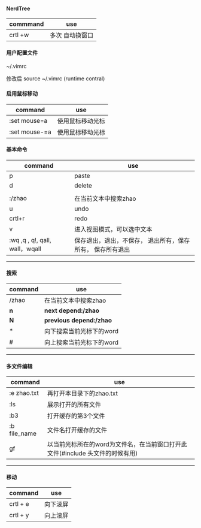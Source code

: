 #### NerdTree

|commmand|use|
|---|---|
|crtl +w| 多次 自动换窗口|



#### 用户配置文件

~/.vimrc

修改后 source ~/.vimrc (runtime contral)



#### 启用鼠标移动

|command|use|
|---|---|
|:set mouse=a|使用鼠标移动光标|
|:set mouse-=a|使用鼠标移动光标|



#### 基本命令

|command|use|
|---|---|
|p|paste|
|d|delete|
|||
|:/zhao|在当前文本中搜索zhao|
|u|undo|
|crtl+r|redo|
|v|进入视图模式，可以选中文本|
|:wq ,q , q!, qall, wall，wqall|保存退出，退出，不保存， 退出所有，保存所有， 保存所有退出|

---
#### 搜索

|command|use|
|---|---|
|/zhao|在当前文本中搜索zhao|
|**n**|**next depend:/zhao**|
|**N**|**previous depend:/zhao**|
|\*|向下搜索当前光标下的word|
|\#|向上搜索当前光标下的word|

----

#### 多文件编辑

|command|use|
|----|----|
|:e zhao.txt|再打开本目录下的zhao.txt|
|:ls|展示打开的所有文件|
|:b3|打开缓存的第3个文件|
|:b file_name|文件名打开缓存的文件|
|gf|以当前光标所在的word为文件名，在当前窗口打开此文件(#include 头文件的时候有用)|

---
#### 移动

| command | use |
|-----|-----|
|crtl + e| 向下滚屏|
|crtl + y| 向上滚屏|


####
